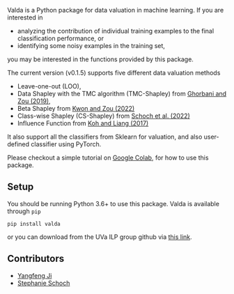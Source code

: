 
Valda is a Python package for data valuation in machine learning. If you are interested in 

- analyzing the contribution of individual training examples to the final classification performance, or 
- identifying some noisy examples in the training set, 

you may be interested in the functions provided by this package.


The current version (v0.1.5) supports five different data valuation methods 

- Leave-one-out (LOO), 
- Data Shapley with the TMC algorithm (TMC-Shapley) from [Ghorbani and Zou (2019)](https://proceedings.mlr.press/v97/ghorbani19c.html), 
- Beta Shapley from [Kwon and Zou (2022)](https://arxiv.org/abs/2110.14049)
- Class-wise Shapley (CS-Shapley) from [Schoch et al. (2022)](https://arxiv.org/abs/2211.06800)
- Influence Function from [Koh and Liang (2017)](https://arxiv.org/abs/1703.04730)


It also support all the classifiers from Sklearn for valuation, and also user-defined classifier using PyTorch. 

Please checkout a simple tutorial on [Google Colab](https://colab.research.google.com/drive/1agsMNqZan-3RnJLQtBGATRHHWYMe7C9H?usp=sharing), for how to use this package. 


## Setup

You should be running Python 3.6+ to use this package. Valda is available through `pip`

```
pip install valda
```
or you can download from the UVa ILP group github via [this link](https://github.com/uvanlp/valda).

## Contributors

- [Yangfeng Ji](https://yangfengji.net/)
- [Stephanie Schoch](https://stephanieschoch.com/)
